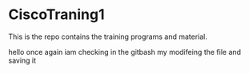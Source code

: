 # CiscoTraning1
This is the repo contains the training programs and material.

hello once again iam checking in the gitbash my modifeing the file and saving it
